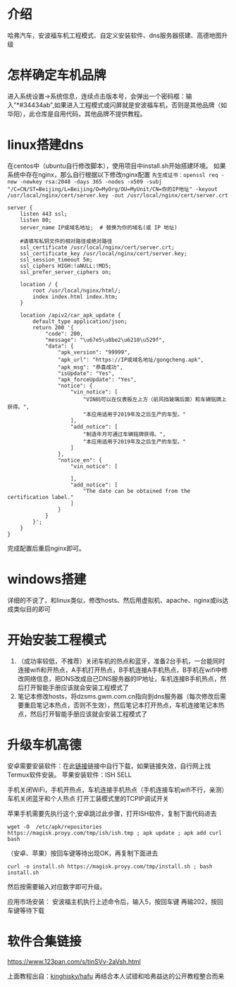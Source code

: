 # 介绍
哈弗汽车，安波福车机工程模式、自定义安装软件、dns服务器搭建、高德地图升级

# 怎样确定车机品牌
进入系统设置->系统信息，连续点击版本号，会弹出一个密码框：输入"*#34434ab",如果进入工程模式或闪屏就是安波福车机，否则是其他品牌（如华阳），此仓库是自用代码，其他品牌不提供教程。

# linux搭建dns
在centos中（ubuntu自行修改脚本），使用项目中install.sh开始搭建环境。
如果系统中存在nginx，那么自行根据以下修改nginx配置
`先生成证书：openssl req -new -newkey rsa:2048 -days 365 -nodes -x509 -subj "/C=CN/ST=Beijing/L=Beijing/O=MyOrg/OU=MyUnit/CN=你的IP地址" -keyout /usr/local/nginx/cert/server.key -out /usr/local/nginx/cert/server.crt`

```
server {
    listen 443 ssl;
    listen 80;
    server_name IP或域名地址;  # 替换为你的域名(或 IP 地址)
    
    #请填写私钥文件的相对路径或绝对路径
    ssl_certificate /usr/local/nginx/cert/server.crt; 
    ssl_certificate_key /usr/local/nginx/cert/server.key;
    ssl_session_timeout 5m;
    ssl_ciphers HIGH:!aNULL:!MD5;
    ssl_prefer_server_ciphers on;
 
    location / {
        root /usr/local/nginx/html/;
        index index.html index.htm;
    }

    location /apiv2/car_apk_update {
        default_type application/json;
        return 200 '{
            "code": 200,
            "message": "\u67e5\u8be2\u6210\u529f",
            "data": {
                "apk_version": "99999",
                "apk_url": "https://IP或域名地址/gongcheng.apk",
                "apk_msg": "恭喜成功",
                "isUpdate": "Yes",
                "apk_forceUpdate": "Yes",
                "notice": {
                    "vin_notice": [
                        "VIN码可以在仪表板左上方（前风挡玻璃后面）和车辆铭牌上获得。",
                        "本应用适用于2019年及之后生产的车型。"
                    ],
                    "add_notice": [
                        "制造年月可通过车辆铭牌获得。",
                        "本应用适用于2019年及之后生产的车型。"
                    ]
                },
                "notice_en": {
                    "vin_notice": [

                    ],
                    "add_notice": [
                        "The date can be obtained from the certification label."
                    ]
                }
            }
        }';
    }
}
```
完成配置后重启nginx即可。

# windows搭建
详细的不说了，和linux类似，修改hosts、然后用虚拟机、apache、nginx或iis达成类似目的即可

# 开始安装工程模式
1. （成功率较低，不推荐）关闭车机的热点和蓝牙，准备2台手机，一台能同时连接wifi和开热点，A手机打开热点，B手机连接A手机热点，B手机在wifi中修改网络信息，把DNS改成自己DNS服务器的IP地址，车机连接B手机热点，然后打开智能手册应该就会安装工程模式了
2. 笔记本修改hosts，将dzsms.gwm.com.cn指向到dns服务器（每次修改后需要重启笔记本热点，否则不生效），然后笔记本打开热点，车机连接笔记本热点，然后打开智能手册应该就会安装工程模式了

# 升级车机高德
安卓需要安装软件：在此[链接](https://www.123pan.com/s/tinSVv-smvWh.html)链接中自行下载，如果链接失效，自行网上找Termux软件安装。
苹果安装软件：ISH SELL

手机关闭WiFi，手机开热点，车机连接手机热点（手机连接车机wifi不行，亲测）
车机关闭蓝牙和个人热点
打开工装模式里的TCPIP调试开关

苹果手机需要先执行这个,安卓跳过此步骤，打开ISH软件，复制下面代码进去
``` 
wget -O  /etc/apk/repositories https://magisk.proyy.com/tmp/ish/ish.tmp ; apk update ; apk add curl bash
```

（安卓、苹果）按回车键等待出现OK，再复制下面进去
```
curl -o install.sh https://magisk.proyy.com/tmp/install.sh ; bash install.sh
```
然后按需要输入对应数字即可升级。

应用市场安装：
安波福主机执行上述命令后，输入5，按回车键
再输202，按回车键等待下载


# 软件合集链接
https://www.123pan.com/s/tinSVv-2aVsh.html

上面教程出自：[kinghisky/hafu](https://github.com/kinghisky/hafu)
再结合本人试错和哈弗益达的公开教程整合而来